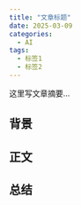 ```yaml
---
title: "文章标题"
date: 2025-03-09
categories:
  - AI
tags:
  - 标签1
  - 标签2
---
```


这里写文章摘要...

<!-- more -->

## 背景

## 正文

## 总结

